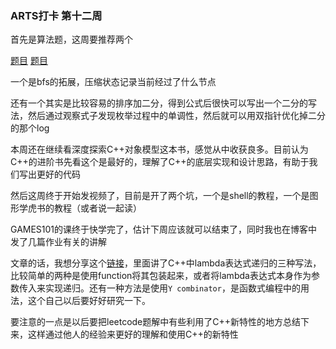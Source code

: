 ### ARTS打卡 第十二周

首先是算法题，这周要推荐两个

[题目](https://leetcode-cn.com/problems/shortest-path-visiting-all-nodes/) [题目](https://leetcode-cn.com/problems/valid-triangle-number/)

一个是bfs的拓展，压缩状态记录当前经过了什么节点

还有一个其实是比较容易的排序加二分，得到公式后很快可以写出一个二分的写法，然后通过观察式子发现枚举过程中的单调性，然后就可以用双指针优化掉二分的那个log

本周还在继续看深度探索C++对象模型这本书，感觉从中收获良多。目前认为C++的进阶书先看这个是最好的，理解了C++的底层实现和设计思路，有助于我们写出更好的代码

然后这周终于开始发视频了，目前是开了两个坑，一个是shell的教程，一个是图形学虎书的教程（或者说一起读）

GAMES101的课终于快学完了，估计下周应该就可以结束了，同时我也在博客中发了几篇作业有关的讲解

文章的话，我想分享这个[链接](https://blog.csdn.net/weixin_43686836/article/details/106952856)，里面讲了C++中lambda表达式递归的三种写法，比较简单的两种是使用function将其包装起来，或者将lambda表达式本身作为参数传入来实现递归。还有一种方法是使用`Y combinator`，是函数式编程中的用法，这个自己以后要好好研究一下。

要注意的一点是以后要把leetcode题解中有些利用了C++新特性的地方总结下来，这样通过他人的经验来更好的理解和使用C++的新特性